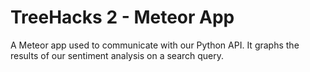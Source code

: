 # TreeHacks 2 - Meteor App

A Meteor app used to communicate with our Python API. It graphs the results of our sentiment analysis on a search query.
